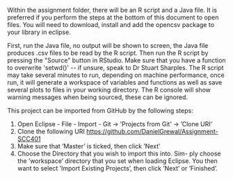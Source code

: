 Within the assignment folder, there will be an R script and a Java file.
It is preferred if you perform the steps at the bottom of this document to open files.
You will need to download, install and add the opencsv package to your library in eclipse.

First, run the Java file, no output will be shown to screen, the Java
file produces .csv files to be read by the R script. Then run the R
script by pressing the "Source" button in RStudio. Make sure that you
have a function to overwrite 'setwd()' -- if unsure, speak to Dr Stuart
Sharples. The R script may take several minutes to run, depending on
machine performance, once run, it will generate a workspace of variables
and functions as well as save several plots to files in your working
directory. The R console will show warning messages when being sourced,
these can be ignored.


This project can be imported from GitHub by the following steps:

1. Open Eclipse - File - Import - Git -> ’Projects from Git’ -> ’Clone URI’
2. Clone the following URI https://github.com/DanielGrewal/Assignment-SCC401
3. Make sure that ’Master’ is ticked, then click ’Next’
4. Choose the Directory that you wish to import this into. Sim- ply choose the ’workspace’ directory that you set when loading Eclipse. You then want to select ’Import Existing Projects’, then click ’Next’ or ’Finished’.
